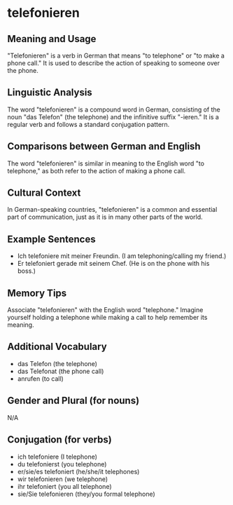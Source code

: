 # telefonieren
## Meaning and Usage
"Telefonieren" is a verb in German that means "to telephone" or "to make a phone call." It is used to describe the action of speaking to someone over the phone.

## Linguistic Analysis
The word "telefonieren" is a compound word in German, consisting of the noun "das Telefon" (the telephone) and the infinitive suffix "-ieren." It is a regular verb and follows a standard conjugation pattern.

## Comparisons between German and English
The word "telefonieren" is similar in meaning to the English word "to telephone," as both refer to the action of making a phone call.

## Cultural Context
In German-speaking countries, "telefonieren" is a common and essential part of communication, just as it is in many other parts of the world.

## Example Sentences
- Ich telefoniere mit meiner Freundin. (I am telephoning/calling my friend.)
- Er telefoniert gerade mit seinem Chef. (He is on the phone with his boss.)

## Memory Tips
Associate "telefonieren" with the English word "telephone." Imagine yourself holding a telephone while making a call to help remember its meaning.

## Additional Vocabulary
- das Telefon (the telephone)
- das Telefonat (the phone call)
- anrufen (to call)

## Gender and Plural (for nouns)
N/A

## Conjugation (for verbs)
- ich telefoniere (I telephone)
- du telefonierst (you telephone)
- er/sie/es telefoniert (he/she/it telephones)
- wir telefonieren (we telephone)
- ihr telefoniert (you all telephone)
- sie/Sie telefonieren (they/you formal telephone)